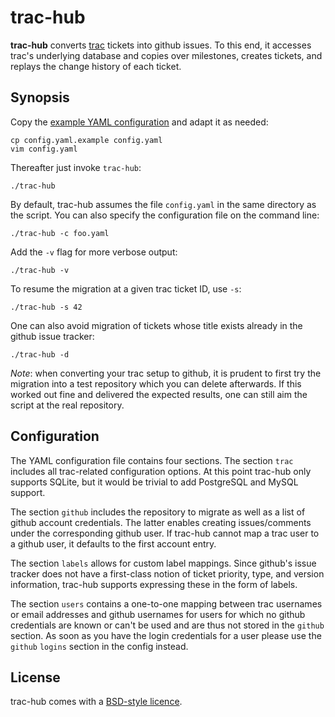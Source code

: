 trac-hub
========

**trac-hub** converts [trac](http://trac.edgewall.org/) tickets into github
issues. To this end, it accesses trac's underlying database and copies over
milestones, creates tickets, and replays the change history of each ticket.

Synopsis
--------

Copy the [example YAML configuration](config.yaml.example) and adapt it as
needed:

    cp config.yaml.example config.yaml
    vim config.yaml

Thereafter just invoke `trac-hub`:

    ./trac-hub

By default, trac-hub assumes the file `config.yaml` in the same directory as
the script. You can also specify the configuration file on the command line:

    ./trac-hub -c foo.yaml

Add the `-v` flag for more verbose output:

    ./trac-hub -v

To resume the migration at a given trac ticket ID, use `-s`:

    ./trac-hub -s 42

One can also avoid migration of tickets whose title exists already in the
github issue tracker:

    ./trac-hub -d

*Note*: when converting your trac setup to github, it is prudent to first try
the migration into a test repository which you can delete afterwards. If this
worked out fine and delivered the expected results, one can still aim the
script at the real repository.

Configuration
-------------

The YAML configuration file contains four sections. The section `trac` includes
all trac-related configuration options. At this point trac-hub only supports
SQLite, but it would be trivial to add PostgreSQL and MySQL support.

The section `github` includes the repository to migrate as well as a list of
github account credentials. The latter enables creating issues/comments under
the corresponding github user. If trac-hub cannot map a trac user to a github
user, it defaults to the first account entry. 

The section `labels` allows for custom label mappings. Since github's issue
tracker does not have a first-class notion of ticket priority, type, and
version information, trac-hub supports expressing these in the form of labels. 

The section `users` contains a one-to-one mapping between trac usernames or
email addresses and github usernames for users for which no github credentials
are known or can't be used and are thus not stored in the `github` section. As
soon as you have the login credentials for a user please use the `github`
`logins` section in the config instead.

License
-------

trac-hub comes with a [BSD-style licence](COPYING).
